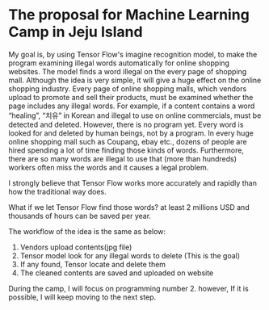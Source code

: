 # The proposal for Machine Learning Camp in Jeju Island

My goal is, by using Tensor Flow's imagine recognition model, to make the program examining illegal words automatically for online shopping websites.
The model finds a word illegal on the every page of shopping mall.
Although the idea is very simple, it will give a huge effect on the online shopping industry.
Every page of online shopping malls, which vendors upload to promote and sell their products, must be examined whether the page includes any illegal words. For example, if a content contains a word “healing”, “치유” in Korean and illegal to use on online commercials, must be detected and deleted. However, there is no program yet. Every word is looked for and deleted by human beings, not by a program.
In every huge online shopping mall such as Coupang, ebay etc., dozens of people are hired spending a lot of time finding those kinds of words.
Furthermore, there are so many words are illegal to use that (more than hundreds) workers often miss the words and it causes a legal problem.



I strongly believe that Tensor Flow works more accurately and rapidly than how the traditional way does.

What if we let Tensor Flow find those words? at least 2 millions USD and thousands of hours can be saved per year.

The workflow of the idea is the same as below:

1. Vendors upload contents(jpg file)
2. Tensor model look for any illegal words to delete (This is the goal)
3. If any found, Tensor locate and delete them
4. The cleaned contents are saved and uploaded on website

During the camp, I will focus on programming number 2. however, If it is possible, I will keep moving to the next step.
